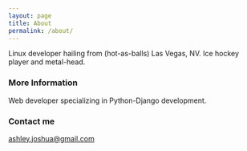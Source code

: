 ```yaml
---
layout: page
title: About
permalink: /about/
---
```


Linux developer hailing from (hot-as-balls) Las Vegas, NV. Ice hockey player and metal-head.

### More Information

Web developer specializing in Python-Django development.

### Contact me

[ashley.joshua@gmail.com](mailto:ashley.joshua@gmail.com)
